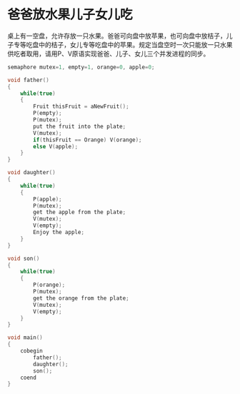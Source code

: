 <!--
 * @Author: LetMeFly
 * @Date: 2021-07-18 20:15:38
 * @LastEditors: LetMeFly
 * @LastEditTime: 2021-07-18 20:22:25
-->

# 爸爸放水果儿子女儿吃
桌上有一空盘，允许存放一只水果。爸爸可向盘中放苹果，也可向盘中放桔子，儿子专等吃盘中的桔子，女儿专等吃盘中的苹果。规定当盘空时一次只能放一只水果供吃者取用，请用P、V原语实现爸爸、儿子、女儿三个并发进程的同步。

```cpp
semaphore mutex=1, empty=1, orange=0, apple=0;

void father()
{
    while(true)
    {
        Fruit thisFruit = aNewFruit();
        P(empty);
        P(mutex);
        put the fruit into the plate;
        V(mutex);
        if(thisFruit == Orange) V(orange);
        else V(apple);
    }
}

void daughter()
{
    while(true)
    {
        P(apple);
        P(mutex);
        get the apple from the plate;
        V(mutex);
        V(empty);
        Enjoy the apple;
    }
}

void son()
{
    while(true)
    {
        P(orange);
        P(mutex);
        get the orange from the plate;
        V(mutex);
        V(empty);
    }
}

void main()
{
    cobegin
        father();
        daughter();
        son();
    coend
}
```